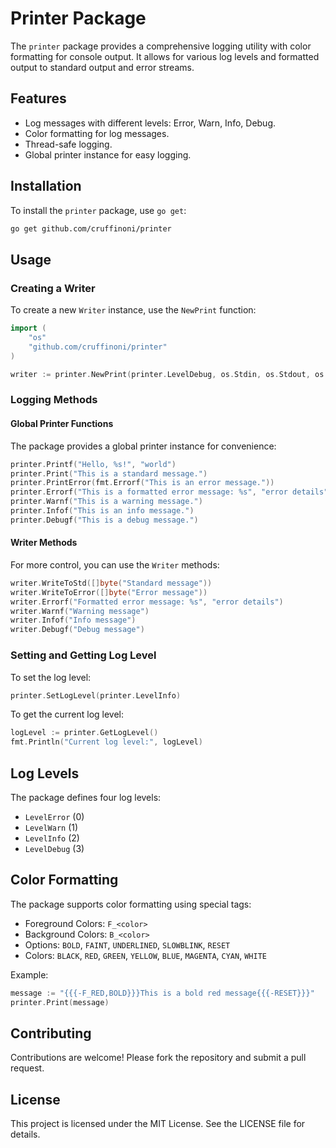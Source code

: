 # Printer Package

The `printer` package provides a comprehensive logging utility with color formatting for console output. It allows for various log levels and formatted output to standard output and error streams.

## Features

- Log messages with different levels: Error, Warn, Info, Debug.
- Color formatting for log messages.
- Thread-safe logging.
- Global printer instance for easy logging.

## Installation

To install the `printer` package, use `go get`:

```sh
go get github.com/cruffinoni/printer
```

## Usage

### Creating a Writer

To create a new `Writer` instance, use the `NewPrint` function:

```go
import (
    "os"
    "github.com/cruffinoni/printer"
)

writer := printer.NewPrint(printer.LevelDebug, os.Stdin, os.Stdout, os.Stderr)
```

### Logging Methods

#### Global Printer Functions

The package provides a global printer instance for convenience:

```go
printer.Printf("Hello, %s!", "world")
printer.Print("This is a standard message.")
printer.PrintError(fmt.Errorf("This is an error message."))
printer.Errorf("This is a formatted error message: %s", "error details")
printer.Warnf("This is a warning message.")
printer.Infof("This is an info message.")
printer.Debugf("This is a debug message.")
```

#### Writer Methods

For more control, you can use the `Writer` methods:

```go
writer.WriteToStd([]byte("Standard message"))
writer.WriteToError([]byte("Error message"))
writer.Errorf("Formatted error message: %s", "error details")
writer.Warnf("Warning message")
writer.Infof("Info message")
writer.Debugf("Debug message")
```

### Setting and Getting Log Level

To set the log level:

```go
printer.SetLogLevel(printer.LevelInfo)
```

To get the current log level:

```go
logLevel := printer.GetLogLevel()
fmt.Println("Current log level:", logLevel)
```

## Log Levels

The package defines four log levels:

- `LevelError` (0)
- `LevelWarn` (1)
- `LevelInfo` (2)
- `LevelDebug` (3)

## Color Formatting

The package supports color formatting using special tags:

- Foreground Colors: `F_<color>`
- Background Colors: `B_<color>`
- Options: `BOLD`, `FAINT`, `UNDERLINED`, `SLOWBLINK`, `RESET`
- Colors: `BLACK`, `RED`, `GREEN`, `YELLOW`, `BLUE`, `MAGENTA`, `CYAN`, `WHITE`

Example:

```go
message := "{{{-F_RED,BOLD}}}This is a bold red message{{{-RESET}}}"
printer.Print(message)
```
## Contributing

Contributions are welcome! Please fork the repository and submit a pull request.

## License

This project is licensed under the MIT License. See the LICENSE file for details.
